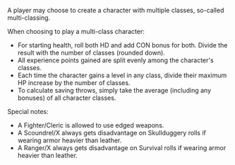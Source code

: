 A player may choose to create a character with multiple classes, so-called multi-classing.

When choosing to play a multi-class character:
* For starting health, roll both HD and add CON bonus for both. Divide the result with the number of classes (rounded down).
* All experience points gained are split evenly among the character's classes.
* Each time the character gains a level in any class, divide their maximum HP increase by the number of classes.
* To calculate saving throws, simply take the average (including any bonuses) of all character classes.

Special notes:
* A Fighter/Cleric is allowed to use edged weapons.
* A Scoundrel/X always gets disadvantage on Skullduggery rolls if wearing armor heavier than leather.
* A Ranger/X always gets disadvantage on Survival rolls if wearing armor heavier than leather.